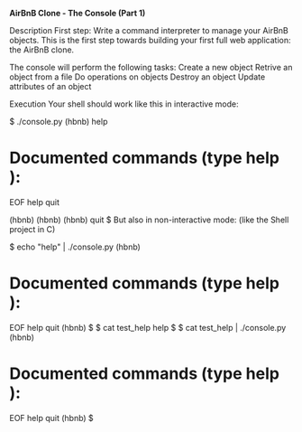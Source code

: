 **AirBnB Clone - The Console (Part 1)**

Description
First step: Write a command interpreter to manage your AirBnB objects.
This is the first step towards building your first full web application: the AirBnB clone.

The console will perform the following tasks:
Create a new object
Retrive an object from a file
Do operations on objects
Destroy an object
Update attributes of an object

Execution
Your shell should work like this in interactive mode:

$ ./console.py
(hbnb) help

Documented commands (type help <topic>):
========================================
EOF  help  quit

(hbnb) 
(hbnb) 
(hbnb) quit
$
But also in non-interactive mode: (like the Shell project in C)

$ echo "help" | ./console.py
(hbnb)

Documented commands (type help <topic>):
========================================
EOF  help  quit
(hbnb) 
$
$ cat test_help
help
$
$ cat test_help | ./console.py
(hbnb)

Documented commands (type help <topic>):
========================================
EOF  help  quit
(hbnb) 
$
